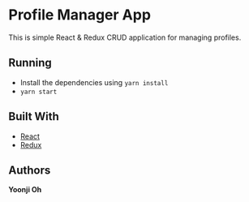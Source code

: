 # Profile Manager App

This is simple React & Redux CRUD application for managing profiles.

## Running

* Install the dependencies using `yarn install`
* `yarn start`
 
## Built With
* [React](https://reactjs.org/docs/)
* [Redux](https://redux.js.org/introduction)


## Authors

**Yoonji Oh** 
